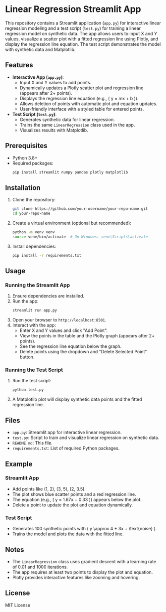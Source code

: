 # Linear Regression Streamlit App

This repository contains a Streamlit application (`app.py`) for interactive linear regression modeling and a test script (`test.py`) for training a linear regression model on synthetic data. The app allows users to input X and Y values, visualize a scatter plot with a fitted regression line using Plotly, and display the regression line equation. The test script demonstrates the model with synthetic data and Matplotlib.

## Features
- **Interactive App (`app.py`)**:
  - Input X and Y values to add points.
  - Dynamically updates a Plotly scatter plot and regression line (appears after 2+ points).
  - Displays the regression line equation (e.g., \( y = mx + b \)).
  - Allows deletion of points with automatic plot and equation updates.
  - User-friendly interface with a styled table for entered points.
- **Test Script (`test.py`)**:
  - Generates synthetic data for linear regression.
  - Trains the same `LinearRegression` class used in the app.
  - Visualizes results with Matplotlib.

## Prerequisites
- Python 3.8+
- Required packages:
  ```bash
  pip install streamlit numpy pandas plotly matplotlib
  ```

## Installation
1. Clone the repository:
   ```bash
   git clone https://github.com/your-username/your-repo-name.git
   cd your-repo-name
   ```
2. Create a virtual environment (optional but recommended):
   ```bash
   python -m venv venv
   source venv/bin/activate  # On Windows: venv\Scripts\activate
   ```
3. Install dependencies:
   ```bash
   pip install -r requirements.txt
   ```

## Usage
### Running the Streamlit App
1. Ensure dependencies are installed.
2. Run the app:
   ```bash
   streamlit run app.py
   ```
3. Open your browser to `http://localhost:8501`.
4. Interact with the app:
   - Enter X and Y values and click "Add Point".
   - View the points in the table and the Plotly graph (appears after 2+ points).
   - See the regression line equation below the graph.
   - Delete points using the dropdown and "Delete Selected Point" button.

### Running the Test Script
1. Run the test script:
   ```bash
   python test.py
   ```
2. A Matplotlib plot will display synthetic data points and the fitted regression line.

## Files
- `app.py`: Streamlit app for interactive linear regression.
- `test.py`: Script to train and visualize linear regression on synthetic data.
- `README.md`: This file.
- `requirements.txt`: List of required Python packages.

## Example
### Streamlit App
- Add points like (1, 2), (3, 5), (2, 3.5).
- The plot shows blue scatter points and a red regression line.
- The equation (e.g., \( y = 1.67x + 0.33 \)) appears below the plot.
- Delete a point to update the plot and equation dynamically.

### Test Script
- Generates 100 synthetic points with \( y \approx 4 + 3x + \text{noise} \).
- Trains the model and plots the data with the fitted line.

## Notes
- The `LinearRegression` class uses gradient descent with a learning rate of 0.01 and 1000 iterations.
- The app requires at least two points to display the plot and equation.
- Plotly provides interactive features like zooming and hovering.

## License
MIT License
